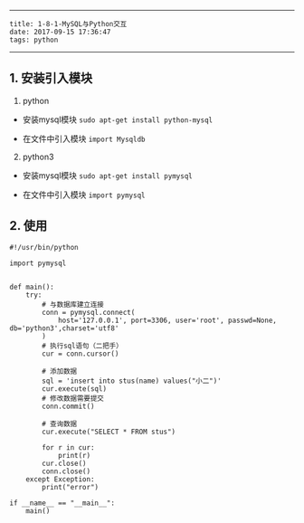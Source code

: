 
---
    title: 1-8-1-MySQL与Python交互
    date: 2017-09-15 17:36:47
    tags: python
---
## 1. 安装引入模块
1. python
* 安装mysql模块
`sudo apt-get install python-mysql`

* 在文件中引入模块
`import Mysqldb`

2. python3
* 安装mysql模块
`sudo apt-get install pymysql`

* 在文件中引入模块
`import pymysql`

## 2. 使用
```
#!/usr/bin/python

import pymysql


def main():
    try:
        # 与数据库建立连接
        conn = pymysql.connect(
            host='127.0.0.1', port=3306, user='root', passwd=None, db='python3',charset='utf8'
        )
        # 执行sql语句（二把手）
        cur = conn.cursor()

        # 添加数据
        sql = 'insert into stus(name) values("小二")'
        cur.execute(sql)
        # 修改数据需要提交
        conn.commit()

        # 查询数据
        cur.execute("SELECT * FROM stus")
        
        for r in cur:
            print(r)
        cur.close()
        conn.close()
    except Exception:
        print("error")

if __name__ == "__main__":
    main()

```
